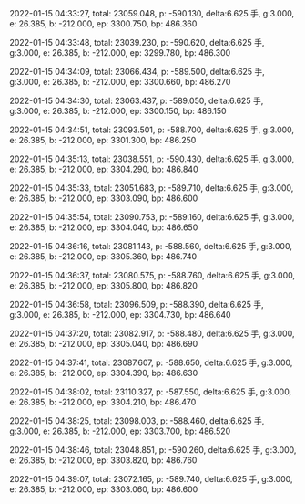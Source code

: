2022-01-15 04:33:27, total: 23059.048, p: -590.130, delta:6.625 手, g:3.000, e: 26.385, b: -212.000, ep: 3300.750, bp: 486.360

2022-01-15 04:33:48, total: 23039.230, p: -590.620, delta:6.625 手, g:3.000, e: 26.385, b: -212.000, ep: 3299.780, bp: 486.300

2022-01-15 04:34:09, total: 23066.434, p: -589.500, delta:6.625 手, g:3.000, e: 26.385, b: -212.000, ep: 3300.660, bp: 486.270

2022-01-15 04:34:30, total: 23063.437, p: -589.050, delta:6.625 手, g:3.000, e: 26.385, b: -212.000, ep: 3300.150, bp: 486.150

2022-01-15 04:34:51, total: 23093.501, p: -588.700, delta:6.625 手, g:3.000, e: 26.385, b: -212.000, ep: 3301.300, bp: 486.250

2022-01-15 04:35:13, total: 23038.551, p: -590.430, delta:6.625 手, g:3.000, e: 26.385, b: -212.000, ep: 3304.290, bp: 486.840

2022-01-15 04:35:33, total: 23051.683, p: -589.710, delta:6.625 手, g:3.000, e: 26.385, b: -212.000, ep: 3303.090, bp: 486.600

2022-01-15 04:35:54, total: 23090.753, p: -589.160, delta:6.625 手, g:3.000, e: 26.385, b: -212.000, ep: 3304.040, bp: 486.650

2022-01-15 04:36:16, total: 23081.143, p: -588.560, delta:6.625 手, g:3.000, e: 26.385, b: -212.000, ep: 3305.360, bp: 486.740

2022-01-15 04:36:37, total: 23080.575, p: -588.760, delta:6.625 手, g:3.000, e: 26.385, b: -212.000, ep: 3305.800, bp: 486.820

2022-01-15 04:36:58, total: 23096.509, p: -588.390, delta:6.625 手, g:3.000, e: 26.385, b: -212.000, ep: 3304.730, bp: 486.640

2022-01-15 04:37:20, total: 23082.917, p: -588.480, delta:6.625 手, g:3.000, e: 26.385, b: -212.000, ep: 3305.040, bp: 486.690

2022-01-15 04:37:41, total: 23087.607, p: -588.650, delta:6.625 手, g:3.000, e: 26.385, b: -212.000, ep: 3304.390, bp: 486.630

2022-01-15 04:38:02, total: 23110.327, p: -587.550, delta:6.625 手, g:3.000, e: 26.385, b: -212.000, ep: 3304.210, bp: 486.470

2022-01-15 04:38:25, total: 23098.003, p: -588.460, delta:6.625 手, g:3.000, e: 26.385, b: -212.000, ep: 3303.700, bp: 486.520

2022-01-15 04:38:46, total: 23048.851, p: -590.260, delta:6.625 手, g:3.000, e: 26.385, b: -212.000, ep: 3303.820, bp: 486.760

2022-01-15 04:39:07, total: 23072.165, p: -589.740, delta:6.625 手, g:3.000, e: 26.385, b: -212.000, ep: 3303.060, bp: 486.600